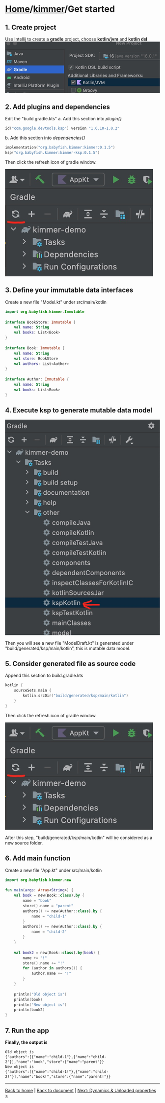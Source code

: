 # [Home](https://github.com/babyfish-ct/kimmer)/[kimmer](./README.md)/Get started

## 1. Create project

Use Intellij to create a **gradle** project, choose **kotlin/jvm** and **kotlin dsl**
![image](./images/create-project.jpeg)

## 2. Add plugins and dependencies

Edit the "build.gradle.kts" 
a. Add this section into *plugin{}*
```kts
id("com.google.devtools.ksp") version "1.6.10-1.0.2"
```
b. Add this section into *dependencies{}*
```kts
implementation("org.babyfish.kimmer:kimmer:0.1.5")
ksp("org.babyfish.kimmer:kimmer-ksp:0.1.5")
```
Then click the refresh icon of gradle window.

![image](./images/gradle-refresh.jpeg)

## 3. Define your immutable data interfaces
Create a new file "Model.kt" under src/main/kotlin
```kt
import org.babyfish.kimmer.Immutable

interface BookStore: Immutable {
    val name: String
    val books: List<Book>
}

interface Book: Immutable {
    val name: String
    val store: BookStore
    val authors: List<Author>
}

interface Author: Immutable {
    val name: String
    val books: List<Book>
}
```

## 4. Execute ksp to generate mutable data model
![image](./images/ksp.jpeg)

Then you will see a new file "ModelDraft.kt" is generated under "build/generated/ksp/main/kotlin", this is mutable data model.

## 5. Consider generated file as source code
Append this section to build.gradle.kts
```kts
kotlin {
    sourceSets.main {
        kotlin.srcDir("build/generated/ksp/main/kotlin")
    }
}
```
Then click the refresh icon of gradle window.

![image](./images/gradle-refresh.jpeg)

After this step, "build/generated/ksp/main/kotlin" will be considered as a new source folder.

## 6. Add main function
Create a new file "App.kt" under src/main/kotlin
```kt
import org.babyfish.kimmer.new

fun main(args: Array<String>) {
    val book = new(Book::class).by {
        name = "book"
        store().name = "parent"
        authors() += new(Author::class).by {
            name = "child-1"
        }
        authors() += new(Author::class).by {
            name = "child-2"
        }
    }

    val book2 = new(Book::class).by(book) {
        name += "!"
        store().name += "!"
        for (author in authors()) {
            author.name += "!"
        }
    }

    println("Old object is")
    println(book)
    println("New object is")
    println(book2)
}
```

## 7. Run the app

**Finally, the output is**
```
Old object is
{"authors":[{"name":"child-1"},{"name":"child-2"}],"name":"book","store":{"name":"parent"}}
New object is
{"authors":[{"name":"child-1!"},{"name":"child-2!"}],"name":"book!","store":{"name":"parent!"}}
```

-----------

[Back to home](https://github.com/babyfish-ct/kimmer) | [Back to document](./README.md) | [Next: Dynamics & Unloaded properties >](./dynamic.md)
